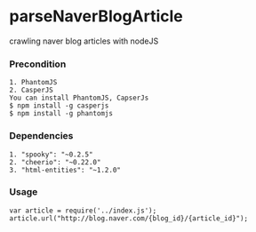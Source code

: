 # parseNaverBlogArticle
crawling naver blog articles with nodeJS

### Precondition
    1. PhantomJS
    2. CasperJS
    You can install PhantomJS, CapserJs
    $ npm install -g casperjs
    $ npm install -g phantomjs

### Dependencies
    1. "spooky": "~0.2.5"
    2. "cheerio": "~0.22.0"
    3. "html-entities": "~1.2.0"


### Usage
    var article = require('../index.js');
    article.url("http://blog.naver.com/{blog_id}/{article_id}");
